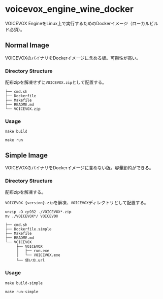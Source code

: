 # voicevox_engine_wine_docker

VOICEVOX EngineをLinux上で実行するためのDockerイメージ（ローカルビルド必須）。

## Normal Image
VOICEVOXのバイナリをDockerイメージに含める版。可搬性が高い。

### Directory Structure
配布zipを解凍せずに`VOICEVOX.zip`として配置する。

```
├── cmd.sh
├── Dockerfile
├── Makefile
├── README.md
└── VOICEVOX.zip
```

### Usage

```shell
make build

make run
```


## Simple Image
VOICEVOXのバイナリをDockerイメージに含めない版。容量節約ができる。

### Directory Structure
配布zipを解凍する。

`VOICEVOX {version}.zip`を解凍、`VOICEVOX`ディレクトリとして配置する。

```shell
unzip -O cp932 ./VOICEVOX*.zip
mv ./VOICEVOX*/ VOICEVOX
```

```
├── cmd.sh
├── Dockerfile.simple
├── Makefile
├── README.md
└── VOICEVOX
     ├── VOICEVOX
     │   ├── run.exe
     │   └── VOICEVOX.exe
     └── 使い方.url
```

### Usage

```shell
make build-simple

make run-simple
```
